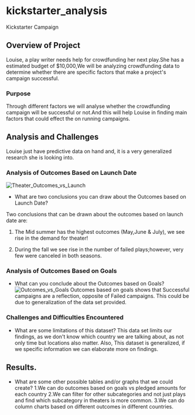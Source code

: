 # kickstarter_analysis
Kickstarter Campaign
## Overview of Project 
Louise, a play writer needs help for crowdfunding her next play.She has a estimated budget of $10,000,We will be analyzing crowdfunding data to determine whether there are specific factors that make a project's campaign successful.
### Purpose
Through different factors we will analyse whether the crowdfunding campaign will be successful or not.And this will help Louise in finding main factors that could effect the on running campaigns.
## Analysis and Challenges
Louise just have predictive data on hand and, it is a very generalized research she is looking into.

### Analysis of Outcomes Based on Launch Date
![Theater_Outcomes_vs_Launch](https://user-images.githubusercontent.com/111619125/187347056-c1e2276e-34a6-41f9-b7bb-c89430ffda9a.png)

- What are two conclusions you can draw about the Outcomes based on Launch Date?

Two conclusions that can be drawn about the outcomes based on launch date are:
1. The Mid summer has the highest outcomes (May,June & July), we see rise in the demand for theater!

2. During the fall we see rise in the number of failed plays;however, very few were canceled in both seasons.

### Analysis of Outcomes Based on Goals
- What can you conclude about the Outcomes based on Goals?
![Outcomes_vs_Goals ](https://user-images.githubusercontent.com/111619125/187347184-ed1dae8a-94ec-4738-a736-7853fe262aab.png)
Outcomes based on goals shows that  Successful campaigns are a reflection, opposite of Failed campaigns.
This could be due to generalization of the data set provided. 

### Challenges and Difficulties Encountered
- What are some limitations of this dataset?
This data set limits our findings, as we don't know which country we are talking about, as not only time but locations also matter.
Also, This dataset is generalized, if we specific information we can elaborate more on findings.

## Results.
- What are some other possible tables and/or graphs that we could create?
1.We can do outcomes based on goals vs pledged amounts for each country
2.We can filter for other subcategories and not just plays and find which subcategory in theaters is more common.
3.We can do column charts based on different outcomes in different countries.
